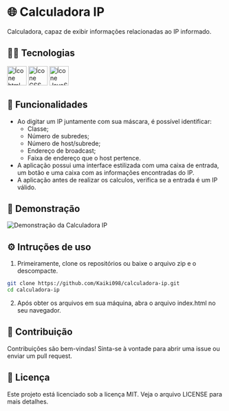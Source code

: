# 🌐 Calculadora IP

<p>Calculadora, capaz de exibir informações relacionadas ao IP informado.</p>

## 👨‍💻 Tecnologias

<div>
  <img height="45em" width="auto" src="https://cdn.jsdelivr.net/gh/devicons/devicon@latest/icons/html5/html5-original.svg" alt="Ícone html"/>  
  <img height="45em" width="auto" src="https://cdn.jsdelivr.net/gh/devicons/devicon@latest/icons/css3/css3-original.svg" alt="Ícone CSS" />
  <img height="45em" width="auto" src="https://cdn.jsdelivr.net/gh/devicons/devicon@latest/icons/javascript/javascript-original.svg" alt="Ícone JavaScript" />       
</div>

## 🔨 Funcionalidades

- Ao digitar um IP juntamente com sua máscara, é possível identificar: 
  	- Classe;
	- Número de subredes;
	- Número de host/subrede;
	- Endereço de broadcast;
	- Faixa de endereço que o host pertence.
- A aplicação possui uma interface estilizada com uma caixa de entrada, um botão e uma caixa com as informações encontradas do IP.
- A aplicação antes de realizar os calculos, verifica se a entrada é um IP válido.

## 📸 Demonstração
![Demonstração da Calculadora IP](https://github.com/user-attachments/assets/35edbbb1-7ab3-4e74-97ef-984c14c37a33)

## ⚙️ Intruções de uso

1. Primeiramente, clone os repositórios ou baixe o arquivo zip e o descompacte.
```sh
git clone https://github.com/Kaiki098/calculadora-ip.git
cd calculadora-ip
```
2. Após obter os arquivos em sua máquina, abra o arquivo index.html no seu navegador.

## 🤝 Contribuição
Contribuições são bem-vindas! Sinta-se à vontade para abrir uma issue ou enviar um pull request.

## 📄 Licença
Este projeto está licenciado sob a licença MIT. Veja o arquivo LICENSE para mais detalhes.
